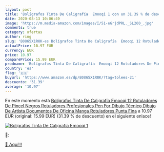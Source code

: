 ```yaml
---
layout: post
title: 'Bolígrafos Tinta De Caligrafía  Emooqi 1 con un 31.39 % de descuento'
date: 2020-08-13 10:06:49
image: 'https://m.media-amazon.com/images/I/51-eGrjdPRL._SL200_.jpg'
comments: true
category: ofertas
author: ring
slug: 'B0865X1R8K-es Bolígrafos Tinta De Caligrafía  Emooqi 12 Rotuladores De Pincel Negros  Rotuladores Profesionales Pen For Dibujo Técnico  Dibujo De Artista  Documentos De Oficina  Manga  Rotuladores Punta Fina'
actualPrice: 10.97 EUR
currency: EUR
price: 10.97
comparePrice: 15.99 EUR
prodname: 'Bolígrafos Tinta De Caligrafía  Emooqi 12 Rotuladores De Pincel Negros  Rotuladores Profesionales Pen For Dibujo Técnico  Dibujo De Artista  Documentos De Oficina  Manga  Rotuladores Punta Fina'
country: 'es'
flag: '🇪🇸'
buyurl: 'https://www.amazon.es/dp/B0865X1R8K/?tag=tolees-21'
descuento: '31.39'
average: '10.97'
---
```


En este momento está [Bolígrafos Tinta De Caligrafía  Emooqi 12 Rotuladores De Pincel Negros  Rotuladores Profesionales Pen For Dibujo Técnico  Dibujo De Artista  Documentos De Oficina  Manga  Rotuladores Punta Fina](https://www.amazon.es/dp/B0865X1R8K/?tag=tolees-21) a 10.97 EUR (original: 15.99 EUR) (31.39 %  de descuento) en el siguiente enlace!

[![Bolígrafos Tinta De Caligrafía  Emooqi 1](https://m.media-amazon.com/images/I/51-eGrjdPRL._SL200_.jpg)](https://www.amazon.es/dp/B0865X1R8K/?tag=tolees-21)

🔎:


[🛒 Aquí!!!](https://www.amazon.es/dp/B0865X1R8K/?tag=tolees-21)
